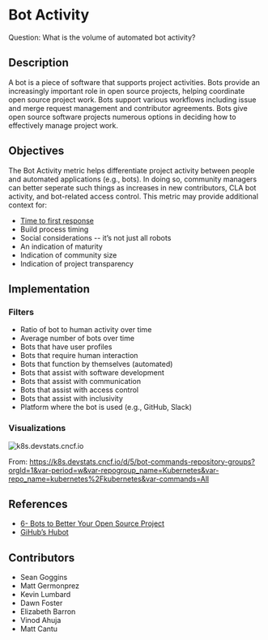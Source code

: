 # Bot Activity 

Question: What is the volume of automated bot activity?

## Description
A bot is a piece of software that supports project activities. Bots provide an increasingly important role in open source projects, helping coordinate open source project work. Bots support various workflows including issue and merge request management and contributor agreements. Bots give open source software projects numerous options in deciding how to effectively manage project work. 

## Objectives
The Bot Activity metric helps differentiate project activity between people and automated applications (e.g., bots). In doing so, community managers can better seperate such things as increases in new contributors, CLA bot activity, and bot-related access control. This metric may provide additional context for:
* [Time to first response](https://chaoss.community/metric-time-to-first-response/)
* Build process timing 
* Social considerations -- it’s not just all robots 
* An indication of maturity
* Indication of community size 
* Indication of project transparency

## Implementation

### Filters 
* Ratio of bot to human activity over time
* Average number of bots over time 
* Bots that have user profiles
* Bots that require human interaction 
* Bots that function by themselves (automated) 
* Bots that assist with software development 
* Bots that assist with communication
* Bots that assist with access control
* Bots that assist with inclusivity 
* Platform where the bot is used (e.g., GitHub, Slack)

### Visualizations 

![k8s.devstats.cncf.io](https://user-images.githubusercontent.com/656208/130105428-f9a0cc9e-dc7a-43e3-a654-25261cb4cae8.png)  

From: https://k8s.devstats.cncf.io/d/5/bot-commands-repository-groups?orgId=1&var-period=w&var-repogroup_name=Kubernetes&var-repo_name=kubernetes%2Fkubernetes&var-commands=All

## References
- [6- Bots to Better Your Open Source Project](https://www.twilio.com/blog/6-bots-better-open-source-project)
- [GiHub’s Hubot](https://hubot.github.com/)

## Contributors
- Sean Goggins
- Matt Germonprez
- Kevin Lumbard
- Dawn Foster
- Elizabeth Barron
- Vinod Ahuja
- Matt Cantu
